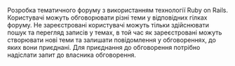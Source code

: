 Розробка тематичного форуму з використанням технології Ruby on Rails. Користувачі можуть обговорювати різні теми у відповідних гілках форуму. Не зареєстровані користувачі можуть тільки здійснювати пошук та перегляд записів у темах, в той час як зареєстровані можуть створювати нові теми та залишати повідомлення у обговореннях, до яких вони приєднані. Для приєднання до обговорення потрібно надіслати запит до власника обговорення.

